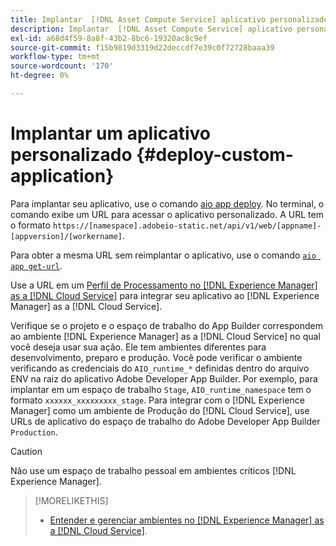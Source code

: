 ```yaml
---
title: Implantar  [!DNL Asset Compute Service] aplicativo personalizado
description: Implantar  [!DNL Asset Compute Service] aplicativo personalizado.
exl-id: a68d4f59-8a8f-43b2-8bc6-19320ac8c9ef
source-git-commit: f15b9819d3319d22deccdf7e39c0f72728baaa39
workflow-type: tm+mt
source-wordcount: '170'
ht-degree: 0%

---
```


# Implantar um aplicativo personalizado {#deploy-custom-application}

Para implantar seu aplicativo, use o comando [aio app deploy](https://github.com/adobe/aio-cli#aio-appdeploy). No terminal, o comando exibe um URL para acessar o aplicativo personalizado. A URL tem o formato `https://[namespace].adobeio-static.net/api/v1/web/[appname]-[appversion]/[workername]`.

Para obter a mesma URL sem reimplantar o aplicativo, use o comando [`aio app get-url`](https://github.com/adobe/aio-cli#aio-app-get-url-action).

Use a URL em um [Perfil de Processamento no [!DNL Experience Manager] as a [!DNL Cloud Service]](https://experienceleague.adobe.com/pt-br/docs/experience-manager-cloud-service/content/assets/manage/asset-microservices-configure-and-use) para integrar seu aplicativo ao [!DNL Experience Manager] as a [!DNL Cloud Service].

Verifique se o projeto e o espaço de trabalho do App Builder correspondem ao ambiente [!DNL Experience Manager] as a [!DNL Cloud Service] no qual você deseja usar sua ação. Ele tem ambientes diferentes para desenvolvimento, preparo e produção. Você pode verificar o ambiente verificando as credenciais do `AIO_runtime_*` definidas dentro do arquivo ENV na raiz do aplicativo Adobe Developer App Builder. Por exemplo, para implantar em um espaço de trabalho `Stage`, `AIO_runtime_namespace` tem o formato `xxxxxx_xxxxxxxxx_stage`. Para integrar com o [!DNL Experience Manager] como um ambiente de Produção do [!DNL Cloud Service], use URLs de aplicativo do espaço de trabalho do Adobe Developer App Builder `Production`.

>[!CAUTION]
>
>Não use um espaço de trabalho pessoal em ambientes críticos [!DNL Experience Manager].

>[!MORELIKETHIS]
>
>* [Entender e gerenciar ambientes no [!DNL Experience Manager] as a [!DNL Cloud Service]](https://experienceleague.adobe.com/en/docs/experience-manager-cloud-service/content/implementing/using-cloud-manager/manage-environments).
